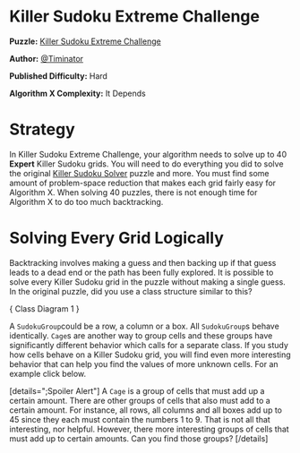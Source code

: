 # Killer Sudoku Extreme Challenge

__Puzzle:__ [Killer Sudoku Extreme Challenge](https://www.codingame.com/training/hard/killer-sudoku-extreme-challenge)

__Author:__ [@Timinator](https://www.codingame.com/profile/2df7157da821f39bbf6b36efae1568142907334)

__Published Difficulty:__ Hard

__Algorithm X Complexity:__ It Depends

# Strategy

In Killer Sudoku Extreme Challenge, your algorithm needs to solve up to 40 __Expert__ Killer Sudoku grids. You will need to do everything you did to solve the original [Killer Sudoku Solver](https://www.codingame.com/training/medium/killer-sudoku-solver) puzzle and more. You must find some amount of problem-space reduction that makes each grid fairly easy for Algorithm X. When solving 40 puzzles, there is not enough time for Algorithm X to do too much backtracking.

# Solving Every Grid Logically

Backtracking involves making a guess and then backing up if that guess leads to a dead end or the path has been fully explored. It is possible to solve every Killer Sudoku grid in the puzzle without making a single guess. In the original puzzle, did you use a class structure similar to this?

{ Class Diagram 1 }

A `SudokuGroup`could be a row, a column or a box. All `SudokuGroup`s behave identically. `Cage`s are another way to group cells and these groups have significantly different behavior which calls for a separate class. If you study how cells behave on a Killer Sudoku grid, you will find even more interesting behavior that can help you find the values of more unknown cells. For an example click below.

[details=";Spoiler Alert"]
A `Cage` is a group of cells that must add up a certain amount. There are other groups of cells that also must add to a certain amount. For instance, all rows, all columns and all boxes add up to 45 since they each must contain the numbers 1 to 9. That is not all that interesting, nor helpful. However, there more interesting groups of cells that must add up to certain amounts. Can you find those groups?
[/details]
